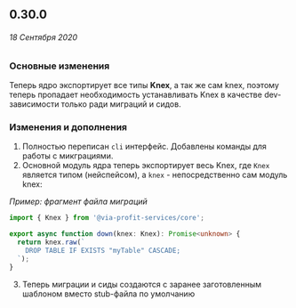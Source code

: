 ## 0.30.0
###### *18 Сентября 2020*

### Основные изменения

Теперь ядро экспортирует все типы **Knex**, а так же сам knex, поэтому теперь пропадает необходимость устанавливать Knex в качестве dev-зависимости только ради миграций и сидов.

### Изменения и дополнения

1. Полностью переписан `cli` интерфейс. Добавлены команды для работы с микграциями.
2. Основной модуль ядра теперь экспортирует весь Knex, где `Knex` является типом (нейспейсом), а `knex` - непосредственно сам модуль knex:

_Пример: фрагмент файла миграций_
```ts
import { Knex } from '@via-profit-services/core';

export async function down(knex: Knex): Promise<unknown> {
  return knex.raw(`
    DROP TABLE IF EXISTS "myTable" CASCADE;
  `);
}
```
3. Теперь миграции и сиды создаются с заранее заготовленным шаблоном вместо stub-файла по умолчанию

